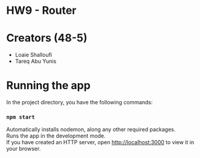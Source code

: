 # HW9 - Router
# Creators (48-5)
- Loaie Shalloufi
- Tareq Abu Yunis

# Running the app

In the project directory, you have the following commands:

### `npm start`
Automatically installs nodemon, along any other required packages.\
Runs the app in the development mode.\
If you have created an HTTP server, open [http://localhost:3000](http://localhost:3000) to view it in your browser.
